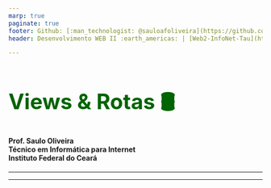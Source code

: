 ```yaml
---
marp: true
paginate: true
footer: Github: [:man_technologist: @sauloafoliveira](https://github.com/sauloafoliveira)
header: Desenvolvimento WEB II :earth_americas: | [Web2-InfoNet-Tau](https://github.com/sauloafoliveira/ifce/web2-infonet-tau)

---
```


<style>
    
  h1 {
       color: darkgreen;
  }
    h2 {
  background: -webkit-linear-gradient(#81ADBB, #1A5C71);
  -webkit-background-clip: text;
  -webkit-text-fill-color: transparent;
    }
</style>

<style scoped>
h1 {
  font-size: 3em;
  position: initial;
}

br::after {
    color: grey;
}
</style>


#  Views & Rotas :oil_drum:
#### Prof. Saulo Oliveira <br/> Técnico em Informática para Internet <br /> Instituto Federal do Ceará 


---

---
